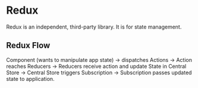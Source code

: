 # Redux
Redux is an independent, third-party library. It is for state management.

## Redux Flow
Component (wants to manipulate app state) -> dispatches Actions -> Action reaches Reducers -> Reducers receive action and update State in Central Store -> Central Store triggers Subscription -> Subscription passes updated state to application.